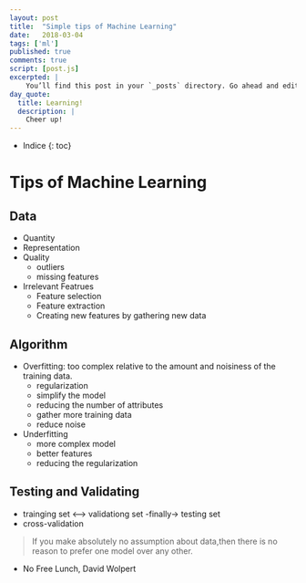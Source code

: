 ```yaml
---
layout: post
title:  "Simple tips of Machine Learning"
date:   2018-03-04
tags: ['ml']
published: true
comments: true
script: [post.js]
excerpted: |
    You’ll find this post in your `_posts` directory. Go ahead and edit it and re-build the site ...
day_quote:
  title: Learning!
  description: |
    Cheer up!
---
```


* Indice
{: toc}


# Tips of Machine Learning

## Data

  - Quantity
  - Representation
  - Quality
    - outliers
    - missing features
  - Irrelevant Featrues
    - Feature selection
    - Feature extraction
    - Creating new features by gathering new data

## Algorithm

  - Overfitting: too complex relative to the amount and noisiness of the training data.
    - regularization
    - simplify the model
    - reducing the number of attributes
    - gather more training data
    - reduce noise
  - Underfitting
    - more complex model
    - better features
    - reducing the regularization

## Testing and Validating

  - trainging set <--> validationg set -finally->  testing set
  - cross-validation

  > If you make absolutely no assumption about data,then there is no reason to prefer one model over any other.
  - No Free Lunch, David Wolpert


